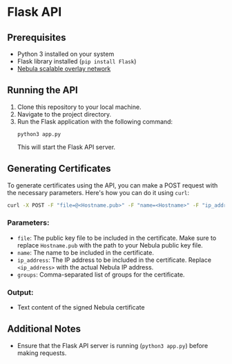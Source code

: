 # Flask API

## Prerequisites
- Python 3 installed on your system
- Flask library installed (`pip install Flask`)
- [Nebula scalable overlay network](https://github.com/slackhq/nebula#distribution-packages)

## Running the API
1. Clone this repository to your local machine.
2. Navigate to the project directory.
3. Run the Flask application with the following command:
   ```
   python3 app.py
   ```
   This will start the Flask API server.

## Generating Certificates
To generate certificates using the API, you can make a POST request with the necessary parameters. Here's how you can do it using `curl`:

```bash
curl -X POST -F "file=@<Hostname.pub>" -F "name=<Hostname>" -F "ip_address=<Nebula_ip_address>" -F "groups=<Nebula_security_groups>" http://localhost:5000/generate_certificate
```

### Parameters:
- `file`: The public key file to be included in the certificate. Make sure to replace `Hostname.pub` with the path to your Nebula public key file.
- `name`: The name to be included in the certificate.
- `ip_address`: The IP address to be included in the certificate. Replace `<ip_address>` with the actual Nebula IP address.
- `groups`: Comma-separated list of groups for the certificate.

### Output:
- Text content of the signed Nebula certificate

## Additional Notes
- Ensure that the Flask API server is running (`python3 app.py`) before making requests.
